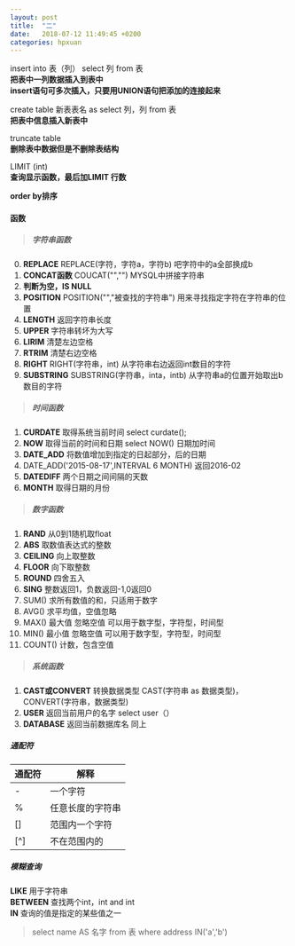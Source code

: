 ```yaml
---
layout: post
title:  "二"
date:   2018-07-12 11:49:45 +0200
categories: hpxuan
---
```


insert into 表（列） select 列 from 表  
**把表中一列数据插入到表中**  
**insert语句可多次插入，只要用UNION语句把添加的连接起来**

create table 新表表名 as select 列，列 from 表  
**把表中信息插入新表中**

truncate table  
**删除表中数据但是不删除表结构**

LIMIT (int)  
**查询显示函数，最后加LIMIT 行数**

**order by排序**

#### 函数  
> ##### 字符串函数  
0. **REPLACE** REPLACE(字符，字符a，字符b) 吧字符中的a全部换成b
1. **CONCAT函数** COUCAT("","") MYSQL中拼接字符串  
2. **判断为空，IS NULL**  
3. **POSITION** POSITION("","被查找的字符串") 用来寻找指定字符在字符串的位置  
4. **LENGTH** 返回字符串长度  
5. **UPPER** 字符串转坏为大写  
6. **LIRIM** 清楚左边空格  
7. **RTRIM** 清楚右边空格  
8. **RIGHT** RIGHT(字符串，int) 从字符串右边返回int数目的字符  
9. **SUBSTRING** SUBSTRING(字符串，inta，intb) 从字符串a的位置开始取出b数目的字符

> ##### 时间函数  
1. **CURDATE** 取得系统当前时间 select curdate();  
2. **NOW** 取得当前的时间和日期 select NOW() 日期加时间  
3. **DATE_ADD** 将数值增加到指定的日起部分，后的日期  
4. DATE_ADD('2015-08-17',INTERVAL 6 MONTH) 返回2016-02  
5. **DATEDIFF** 两个日期之间间隔的天数  
6. **MONTH** 取得日期的月份

> ##### 数字函数  
1. **RAND** 从0到1随机取float  
2. **ABS** 取数值表达式的整数  
3. **CEILING** 向上取整数  
4. **FLOOR** 向下取整数  
5. **ROUND** 四舍五入  
6. **SING** 整数返回1，负数返回-1,0返回0  
7. SUM() 求所有数值的和，只适用于数字  
8. AVG() 求平均值，空值忽略  
9. MAX() 最大值 忽略空值 可以用于数字型，字符型，时间型  
10. MIN() 最小值 忽略空值 可以用于数字型，字符型，时间型  
11. COUNT() 计数，包含空值  


> ##### 系统函数  
1. **CAST或CONVERT** 转换数据类型 CAST(字符串 as 数据类型)，CONVERT(字符串，数据类型)
2. **USER** 返回当前用户的名字 select user（）  
3. **DATABASE** 返回当前数据库名 同上

##### 通配符   
通配符|解释   
-|-   
- |一个字符   
% |任意长度的字符串   
[] |范围内一个字符   
[^] |不在范围内的   

##### 模糊查询  
**LIKE** 用于字符串  
**BETWEEN** 查找两个int，int and int  
**IN** 查询的值是指定的某些值之一  
> select name AS 名字 from 表 where address IN('a','b')

